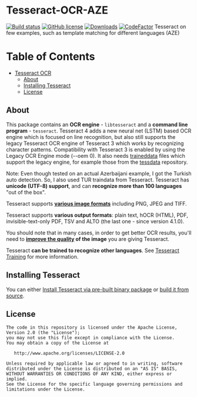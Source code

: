 # Tesseract-OCR-AZE
[![Build status](https://ci.appveyor.com/api/projects/status/miah0ikfsf0j3819/branch/master?svg=true)](https://ci.appveyor.com/project/zdenop/tesseract/)
[![GitHub license](https://img.shields.io/badge/license-Apache--2.0-blue.svg)](https://raw.githubusercontent.com/tesseract-ocr/tesseract/main/LICENSE)
[![Downloads](https://img.shields.io/badge/download-all%20releases-brightgreen.svg)](https://github.com/tesseract-ocr/tesseract/releases/)
[![CodeFactor](https://www.codefactor.io/repository/github/elvinagam/tesseract-ocr-aze/badge)](https://www.codefactor.io/repository/github/elvinagam/tesseract-ocr-aze)
Tesseract on few examples, such as template matching for different languages (AZE)

Table of Contents
=================

* [Tesseract OCR](#tesseract-ocr)
   * [About](#about)
   * [Installing Tesseract](#installing-tesseract)
   * [License](#license)

## About

This package contains an **OCR engine** - `libtesseract` and a **command line program** - `tesseract`.
Tesseract 4 adds a new neural net (LSTM) based OCR engine which is focused
on line recognition, but also still supports the legacy Tesseract OCR engine of
Tesseract 3 which works by recognizing character patterns. Compatibility with
Tesseract 3 is enabled by using the Legacy OCR Engine mode (--oem 0).
It also needs [traineddata](https://tesseract-ocr.github.io/tessdoc/Data-Files.html) files which support the legacy engine, for example
those from the [tessdata](https://github.com/tesseract-ocr/tessdata) repository.

Note: Even though tested on an actual Azerbaijani example, I got the Turkish auto detection. So, I also used TUR traindata from Tesseract.
Tesseract has **unicode (UTF-8) support**, and can **recognize more than 100 languages** "out of the box".

Tesseract supports **[various image formats](https://tesseract-ocr.github.io/tessdoc/InputFormats)** including PNG, JPEG and TIFF.

Tesseract supports **various output formats**: plain text, hOCR (HTML), PDF, invisible-text-only PDF, TSV and ALTO (the last one - since version 4.1.0).

You should note that in many cases, in order to get better OCR results,
you'll need to **[improve the quality](https://tesseract-ocr.github.io/tessdoc/ImproveQuality.html) of the image** you are giving Tesseract.

Tesseract **can be trained to recognize other languages**.
See [Tesseract Training](https://tesseract-ocr.github.io/tessdoc/Training-Tesseract.html) for more information.

## Installing Tesseract

You can either [Install Tesseract via pre-built binary package](https://tesseract-ocr.github.io/tessdoc/Home.html)
or [build it from source](https://tesseract-ocr.github.io/tessdoc/Compiling.html).

## License

    The code in this repository is licensed under the Apache License, Version 2.0 (the "License");
    you may not use this file except in compliance with the License.
    You may obtain a copy of the License at

       http://www.apache.org/licenses/LICENSE-2.0

    Unless required by applicable law or agreed to in writing, software
    distributed under the License is distributed on an "AS IS" BASIS,
    WITHOUT WARRANTIES OR CONDITIONS OF ANY KIND, either express or implied.
    See the License for the specific language governing permissions and
    limitations under the License.
